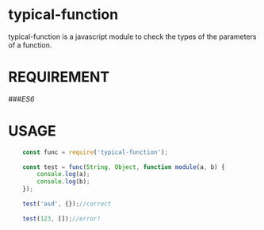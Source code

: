 # typical-function
typical-function is a javascript module to check the types of the parameters of a function.

# REQUIREMENT

###*ES6*

# USAGE

```javascript
    const func = require('typical-function');
    
    const test = func(String, Object, function module(a, b) {
        console.log(a);
        console.log(b);
    });
    
    test('asd', {});//correct
    
    test(123, []);//error!
```
